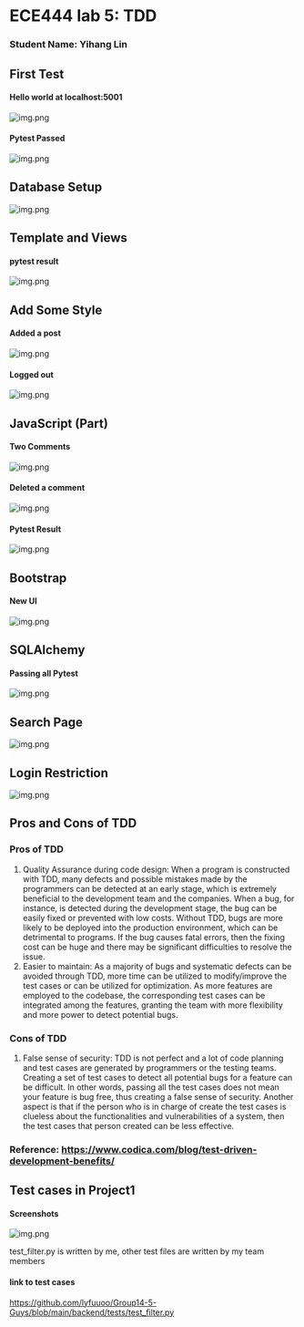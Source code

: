 # ECE444 lab 5: TDD
### Student Name: Yihang Lin

## First Test

#### Hello world at localhost:5001
![img.png](Images/img.png)

#### Pytest Passed
![img.png](Images/img1.png)

## Database Setup
![img.png](Images/img3.png)

## Template and Views
#### pytest result
![img.png](Images/img4.png)

## Add Some Style
#### Added a post
![img.png](Images/img5.png)

#### Logged out
![img.png](Images/img6.png)

## JavaScript (Part)
#### Two Comments
![img.png](Images/img7.png)

#### Deleted a comment
![img.png](Images/img8.png)

#### Pytest Result
![img.png](Images/img9.png)

## Bootstrap
#### New UI
![img.png](Images/img10.png)

## SQLAlchemy
#### Passing all Pytest
![img.png](Images/img11.png)

## Search Page
![img.png](Images/img12.png)

## Login Restriction
![img.png](Images/img13.png)


## Pros and Cons of TDD
### Pros of TDD
1. Quality Assurance during code design: When a program is constructed with TDD, many defects and possible mistakes made
by the programmers can be detected at an early stage, which is extremely beneficial to the development team and the companies.
When a bug, for instance, is detected during the development stage, the bug can be easily fixed or prevented with low costs.
Without TDD, bugs are more likely to be deployed into the production environment, which can be detrimental to programs. If 
the bug causes fatal errors, then the fixing cost can be huge and there may be significant difficulties to resolve the issue.
2. Easier to maintain: As a majority of bugs and systematic defects can be avoided through TDD, more time can be utilized
to modify/improve the test cases or can be utilized for optimization. As more features are employed to the codebase, the
corresponding test cases can be integrated among the features, granting the team with more flexibility and more power to
detect potential bugs.

### Cons of TDD
1. False sense of security: TDD is not perfect and a lot of code planning and test cases are generated by programmers or
the testing teams. Creating a set of test cases to detect all potential bugs for a feature can be difficult. In other words,
passing all the test cases does not mean your feature is bug free, thus creating a false sense of security. Another aspect
is that if the person who is in charge of create the test cases is clueless about the functionalities and vulnerabilities of
a system, then the test cases that person created can be less effective. 

### Reference: https://www.codica.com/blog/test-driven-development-benefits/


## Test cases in Project1
#### Screenshots
![img.png](Images/img14.png)

test_filter.py is written by me, other test files are written by my team members

#### link to test cases
https://github.com/lyfuuoo/Group14-5-Guys/blob/main/backend/tests/test_filter.py

